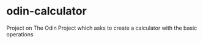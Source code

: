 # odin-calculator
Project on The Odin Project which asks to create a calculator with the basic operations
